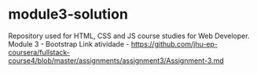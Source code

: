 # module3-solution
Repository used for HTML, CSS and JS course studies for Web Developer. Module 3 - Bootstrap
Link atividade - https://github.com/jhu-ep-coursera/fullstack-course4/blob/master/assignments/assignment3/Assignment-3.md
